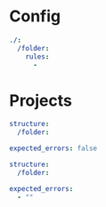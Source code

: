# Config

```yaml
./:
  /folder:
    rules:
      -
```

# Projects

```yaml
structure:
  /folder:

expected_errors: false
```

```yaml
structure:
  /folder:

expected_errors:
  - ""
```
